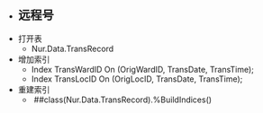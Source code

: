 
- 远程号
	- 
- 打开表
	- Nur.Data.TransRecord
- 增加索引
	- Index TransWardID On (OrigWardID, TransDate, TransTime);  
	- Index TransLocID On (OrigLocID, TransDate, TransTime);
- 重建索引
	-  ##class(Nur.Data.TransRecord).%BuildIndices()